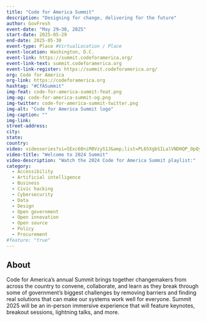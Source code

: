 ```yaml
---
title: "Code for America Summit"
description: "Designing for change, delivering for the future"
author: GovFresh
event-date: "May 29–30, 2025"
start-date: 2025-05-29
end-date: 2025-05-30
event-type: Place #VirtualLocation / Place
event-location: Washington, D.C.
event-link: https://summit.codeforamerica.org/
event-link-text: summit.codeforamerica.org
event-link-register: https://summit.codeforamerica.org/
org: Code for America
org-link: https://codeforamerica.org
hashtag: "#CfASummit"
img-feat: code-for-america-summit-feat.png
img-og: code-for-america-summit-og.png
img-twitter: code-for-america-summit-twitter.png
img-alt: "Code for America Summit logo"
img-caption: ""
img-link: 
street-address: 
city: 
state: 
country: 
video: videoseries?si=SExc60niM0VzyS1J&amp;list=PL65XgbSILalVNDHQP_OpQyAbnm8iBt613
video-title: "Welcome to 2024 Summit"
video-description: "Watch the 2024 Code for America Summit playlist:"
category:
  - Accessibility
  - Artificial intelligence
  - Business
  - Civic hacking
  - Cybersecurity
  - Data
  - Design
  - Open government
  - Open innovation
  - Open source
  - Policy
  - Procurement
#feature: "true"
---
```


## About

Code for America’s annual Summit brings together changemakers from across the country to convene, collaborate, and learn as they break through some of government’s biggest challenges by removing barriers and finding real solutions that can make our systems work well for everyone. Summit 2025 will be an in-person immersive experience that will feature keynotes, breakout sessions, lightning talks, and more.
